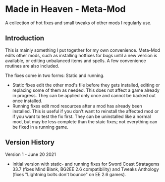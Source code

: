 # Made in Heaven - Meta-Mod
A collection of hot fixes and small tweaks of other mods I regularly use.

## Introduction
This is mainly something I put together for my own convenience.  Meta-Mod edits other mods, such as installing hotfixes for bugs until a new version is available, or editing unbalanced items and spells.  A few convenience routines are also included.

The fixes come in two forms: Static and running.
- Static fixes edit the other mod's file before they gets installed, editing or replacing some of them as needed.  This does not affect a game already in progress.  They can be applied only once and cannot be backed out once installed.
- Running fixes edit mod resources after a mod has already been installed.  This is useful if you don't want to reinstall the affected mod or if you want to test the fix first.  They can be uninstalled like a normal mod, but may be less complete than the staic fixes; not everything can be fixed in a running game.


## Version History
Version 1 - June 20 2021
- Initial version with static- and running fixes for Sword Coast Stratagems 33.7 (fixes Mind Blank, BG2EE 2.6 compatibility) and Tweaks Anthology (fixes "Lightning bolts don't bounce" on EE 2.6 games).
